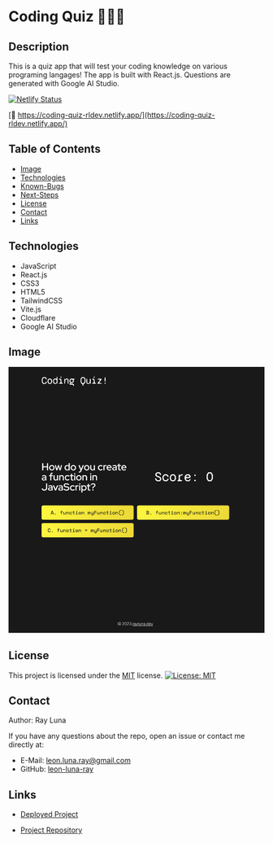 # Coding Quiz 👨🏻‍💻

## Description

This is a quiz app that will test your coding knowledge on various programing langages! The app is built with React.js. Questions are generated with Google AI Studio.

[![Netlify Status](https://api.netlify.com/api/v1/badges/deb25954-fa4f-400f-8261-e10a5dac0572/deploy-status)](https://app.netlify.com/sites/coding-quiz-rldev/deploys)

[🚀 https://coding-quiz-rldev.netlify.app/](https://coding-quiz-rldev.netlify.app/)


## Table of Contents

- [Image](#image)
- [Technologies](#technologies)
- [Known-Bugs](#known-bugs)
- [Next-Steps](#next-steps)
- [License](#license)
- [Contact](#contact)
- [Links](#links)

## Technologies
- JavaScript
- React.js
- CSS3
- HTML5
- TailwindCSS
- Vite.js
- Cloudflare
- Google AI Studio

## Image

![Screenshot](./src/assets/img/quizsn.png)


## License

This project is licensed under the [MIT](https://opensource.org/licenses/MIT) license.
[![License: MIT](https://img.shields.io/badge/License-MIT-yellow.svg)](https://opensource.org/licenses/MIT)

## Contact

Author: Ray Luna

If you have any questions about the repo, open an issue or contact me directly at:

- E-Mail: leon.luna.ray@gmail.com
- GitHub: [leon-luna-ray](https://github.com/leon-luna-ray)

## Links

- [Deployed Project](https://leon-luna-ray.github.io/coding-quiz/)

- [Project Repository](https://github.com/leon-luna-ray/coding-quiz)
